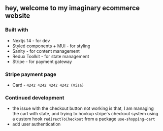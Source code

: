## hey, welcome to my imaginary ecommerce website

### Built with

- Nextjs 14 - for dev
- Styled components + MUI - for styling
- Sanity - for content management
- Redux Toolkit - for state management
- Stripe - for payment gateway

### Stripe payment page

- Card - `4242 4242 4242 4242 (Visa)`

### Continued development

- the issue with the checkout button not working is that, I am managing the cart with state, and trying to hookup stripe's checkout system using a custom hook `redirectToCheckout` from a package `use-shopping-cart`
- add user authentication
